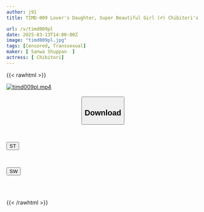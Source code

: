 ```yaml
---
author: j91
title: TIMD-009 Lover's Daughter, Super Beautiful Girl (♂) Chibitori's Continuous Smack Personal Video Chibitori

url: /v/timd009pl
date: 2025-03-13T14:00:00Z
image: "timd009pl.jpg"
tags: [Censored, Transsexual]
maker: [ Sanwa Shuppan  ]
actress: [ Chibitori]
---
```



{{< rawhtml >}}

<div class="video" data-videoid="aG03g6b1y6Hx488">
    <a href="javascript:;">
        <img src="/v/timd009pl/timd009pl.jpg" width="WIDTH" height="HEIGHT" alt="timd009pl.mp4" loading="lazy">
    </a>
</div>

<script type="text/javascript" src="https://j91.asia/asset/on-demand-st.js"></script>

<br>
  <link rel="stylesheet" href="https://j91.asia/asset/bs5.css">
  
  <center>
  <button class="btn btn-primary" type="button" data-bs-toggle="collapse" data-bs-target=".multi-collapse" aria-expanded="false" aria-controls="multiCollapseExample1 multiCollapseExample2"><h2>Download</h2></button></center>
</p>
<div class="row">
  <div class="col">
    <div class="collapse multi-collapse" id="multiCollapseExample1">
      <div class="card card-body">
	      	      <br>
<div class="buttons">  
<p><a href="/v/timd009pl/st.html" target="_blank"><button class="btn-hover color-3"><i class="fa fa-download"></i> ST</button></a></p></div>
    </div>
  </div>
</div>
  <div class="col">
    <div class="collapse multi-collapse" id="multiCollapseExample2">
      <div class="card card-body">
	      <br>
<div class="buttons">
<p><a href="/v/timd009pl/sw.html" target="_blank"><button class="btn-hover color-2"><i class="fa fa-download"></i> SW</button></a></p></div>
<br><br>
      </div>
    </div>
  </div>
</div>

{{< /rawhtml >}}